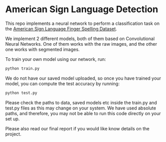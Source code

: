 # American Sign Language Detection

This repo implements a neural network to perform a classification task on the [American Sign Language Finger Spelling Dataset](https://empslocal.ex.ac.uk/people/staff/np331/index.php?section=FingerSpellingDataset). 

We implement 2 different models, both of them based on Convolutional Neural Networks. One of them works with the raw images, and the other one works with segmented images. 

To train your own model using our network, run:
```bash
python train.py
```

We do not have our saved model uploaded, so once you have trained your model, you can compute the test accuracy by running:
```bash
python test.py
```

Please check the paths to data, saved models etc inside the train.py and test.py files as this may change on your system. We have used absolute paths, and therefore, you may not be able to run this code directly on your set up. 

Please also read our final report if you would like know details on the project. 
